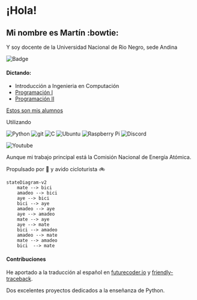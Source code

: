 # ¡Hola!

## Mi nombre es Martín :bowtie:

Y soy docente de la Universidad Nacional de Rio Negro, sede Andina

![Badge](https://bit.ly/icom-badge)

#### Dictando:

 * Introducción a Ingenieria en Computación 
 * [Programación I](https://github.com/INGCOM-UNRN-P1)
 * [Programación II](https://github.com/INGCOM-UNRN-PII)

[Estos son mis alumnos](alumnos.md)

Utilizando

![Python](https://img.shields.io/badge/-Python-05122A?style=flat&logo=python)
![git](https://img.shields.io/badge/-git-05122A?style=flat&logo=git)
![C](https://img.shields.io/badge/c-05122A.svg?style=flat&logo=c)
![Ubuntu](https://img.shields.io/badge/Ubuntu-05122A?style=flat&logo=ubuntu)
![Raspberry Pi](https://img.shields.io/badge/-RaspberryPi-05122A?style=flat&logo=Raspberry-Pi&logoColor=red)
![Discord](https://img.shields.io/badge/Discord-05122A.svg?style=flat&logo=discord)

![Youtube](https://img.shields.io/youtube/channel/subscribers/UCd6w16X2qgfC_RuthmH7uow?style=social)

Aunque mi trabajo principal está la Comisión Nacional de Energía Atómica.

Propulsado por :mate: y avido cicloturista :bike:

```mermaid
stateDiagram-v2
    mate --> bici
    amadeo --> bici
    aye --> bici
    bici --> aye
    amadeo --> aye
    aye --> amadeo
    mate --> aye
    aye --> mate
    bici --> amadeo
    amadeo --> mate
    mate --> amadeo
    bici  --> mate
```

#### Contribuciones

He aportado a la traducción al español en [futurecoder.io](https://futurecoder.io/) y 
[friendly-traceback](https://github.com/friendly-traceback/friendly-traceback).

Dos excelentes proyectos dedicados a la enseñanza de Python.
